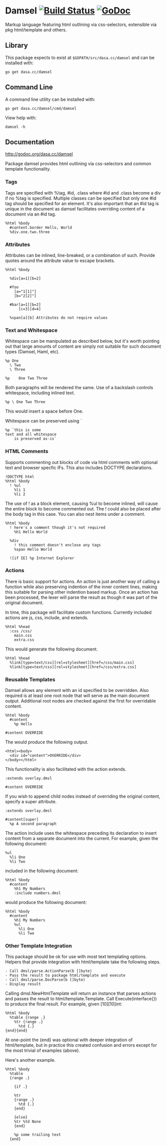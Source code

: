 # Damsel [![Build Status](https://drone.io/github.com/dskinner/damsel/status.png)](https://drone.io/github.com/dskinner/damsel/latest) [![GoDoc](https://godoc.org/dasa.cc/damsel?status.svg)](https://godoc.org/dasa.cc/damsel)

Markup language featuring html outlining via css-selectors, extensible via pkg html/template and others.

## Library

This package expects to exist at `$GOPATH/src/dasa.cc/damsel` and can be installed with:

```
go get dasa.cc/damsel
```

## Command Line

A command line utility can be installed with:

```
go get dasa.cc/damsel/cmd/damsel
```

View help with:

```
damsel -h
```

## Documentation

http://godoc.org/dasa.cc/damsel

Package damsel provides html outlining via css-selectors and common template functionality.

### Tags

Tags are specified with %tag, #id, .class where #id and .class become a div
if no %tag is specified. Multiple classes can be specified but only one #id
tag should be specified for an element. It's also important that an #id tag
is unique in the document as damsel facilitates overriding content of a
document via an #id tag.

	%html %body
	  #content.border Hello, World
	  %div.one.two.three

### Attributes

Attributes can be inlined, line-breaked, or a combination of such. Provide
quotes around the attribute value to escape brackets.

	%html %body

	  %div[a=1][b=2]

	  #foo
	    [a="1[1]"]
	    [b="2[2]"]

	  #bar[a=1][b=2]
	      [c=3][d=4]

	  %span[a][b] Attributes do not require values

### Text and Whitespace

Whitespace can be manipulated as described below, but it's worth pointing out that
large amounts of content are simply not suitable for such document types (Damsel, Haml, etc).

	%p One
	  \ Two
	  \ Three

	%p    One Two Three

Both paragraphs will be rendered the same. Use of a backslash controls
whitespace, including inlined text.

	%p \ One Two Three

This would insert a space before One.

Whitespace can be preserved using `

	%p `this is some
	text and all whitespace
	    is preserved as-is`

### HTML Comments

Supports commenting out blocks of code via html comments with optional
text and browser specfic IFs. This also includes DOCTYPE declarations.

	!DOCTYPE html
	%html %body
	  ! %ul
	    %li 1
	    %li 2

The use of ! as a block element, causing %ul to become inlined, will cause the
entire block to become commented out. The ! could also be placed after the
body tag in this case. You can also nest items under a comment.

	%html %body
	  ! here's a comment though it's not required
	    %h1 Hello World

	  %div
	    ! this comment doesn't enclose any tags
	    %span Hello World

	  ![if IE] %p Internet Explorer

### Actions

There is basic support for actions. An action is just another way of calling a function
while also preserving indention of the inner content lines, making this suitable for
parsing other indention based markup. Once an action has been processed, the lexer will parse
the result as though it was part of the original document.

In time, this package will facilitate custom functions. Currently
included actions are js, css, include, and extends.

	%html %head
	  :css /css/
	    main.css
	    extra.css

This would generate the following document.

	%html %head
	  %link[type=text/css][rel=stylesheet][href=/css/main.css]
	  %link[type=text/css][rel=stylesheet][href=/css/extra.css]

### Reusable Templates

Damsel allows any element with an id specified to be overridden. Also required
is at least one root node that will serve as the main document output.
Additional root nodes are checked against the first for overridable content.

	%html %body
	  #content
	    %p Hello

	#content OVERRIDE

The would produce the following output.

	<html><body>
	  <div id="content">OVERRIDE</div>
	</body></html>

This functionality is also facilitated with the action extends.

	:extends overlay.dmsl

	#content OVERRIDE

If you wish to append child nodes instead of overriding the original content, specify a super attribute.

	:extends overlay.dmsl

	#content[super]
	  %p A second paragraph

The action include uses the whitespace preceding its declaration to insert
content from a separate document into the current. For example, given the
following document:

	%ul
	  %li One
	  %li Two

included in the following document:

	%html %body
	  #content
	    %h1 My Numbers
	    :include numbers.dmsl

would produce the following document:

	%html %body
	  #content
	    %h1 My Numbers
	    %ul
	      %li One
	      %li Two

### Other Template Integration

This package should be ok for use with most text templating options. Helpers
that provide integration with html/template take the following steps.

	- Call dmsl/parse.ActionParse(b []byte)
	- Pass the result to package html/template and execute
	- Call dmsl/parse.DocParse(b []byte)
	- Display result

Calling dmsl.NewHtmlTemplate will return an instance that parses actions and passes the result
to html/template.Template. Call Execute(interface{}) to produce the final result. For example, given [10][10]int:

	%html %body
	  %table {range .}
	    %tr {range .}
	      %td {.}
	{end}{end}

At one-point the {end} was optional with deeper integration of html/template, but in practice this created
confusion and errors except for the most trivial of examples (above).

Here's another example.

	%html %body
	  %table
	  {range .}

	    {if .}

	    %tr
	    {range .}
	      %td {.}
	    {end}

	    {else}
	    %tr %td None
	    {end}

	    %p some trailing text
	  {end}
